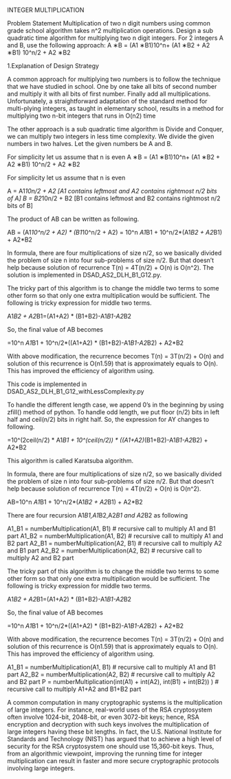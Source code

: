 INTEGER MULTIPLICATION

Problem Statement Multiplication of two n digit numbers using common grade school algorithm takes n^2 multiplication operations. Design a sub quadratic time algorithm for multiplying two n digit integers. 
For 2 integers A and B, use the following approach: 
A ∗B = (A1 ∗B1)10^n+ (A1 ∗B2 + A2 ∗B1) 10^n/2 + A2 ∗B2 

1.Explanation of Design Strategy

A common approach for multiplying two numbers is to follow the technique that we have studied in school. One by one take all bits of second number and multiply it with all bits of first number. Finally add all multiplications. Unfortunately, a straightforward adaptation of the standard method for multi-plying integers, as taught in elementary school, results in a method for multiplying two n-bit integers that runs in O(n2) time

The other approach is a sub quadratic time algorithm is Divide and Conquer, we can multiply two integers in less time complexity. We divide the given numbers in two halves. Let the given numbers be A and B.

For simplicity let us assume that n is even
A ∗B = (A1 ∗B1)10^n+ (A1 ∗B2 + A2 ∗B1) 10^n/2 + A2 ∗B2 

For simplicity let us assume that n is even

A = A1*10n/2 + A2 [A1 contains leftmost and A2 contains rightmost n/2 bits of A]
B = B2*10n/2 + B2 [B1 contains leftmost and B2 contains rightmost n/2 bits of B]

The product of AB can be written as following.

AB = (A1*10^n/2 + A2) * (B1*10^n/2 + A2)
      = 10^n *A1*B1 + 10^n/2*(A1*B2 + A2*B1) + A2*B2

In formula, there are four multiplications of size n/2, so we basically divided the problem of size n into four sub-problems of size n/2. But that doesn’t help because solution of recurrence T(n) = 4T(n/2) + O(n) is O(n^2). The solution is implemented in DSAD_AS2_DLH_B1_G12.py.

The tricky part of this algorithm is to change the middle two terms to some other form so that only one extra multiplication would be sufficient. The following is tricky expression for middle two terms.

A1*B2 + A2*B1=(A1+A2) * (B1+B2)-A1*B1-A2*B2

So, the final value of AB becomes

=10^n *A1*B1 + 10^n/2*((A1+A2) * (B1+B2)-A1*B1-A2*B2) + A2*B2

With above modification, the recurrence becomes T(n) = 3T(n/2) + O(n) and solution of this recurrence is O(n1.59) that is approximately equals to O(n). This has improved the efficiency of algorithm using.

This code is implemented in DSAD_AS2_DLH_B1_G12_withLessComplexity.py

To handle the different length case, we append 0’s in the beginning by using zfill() method of python. To handle odd length, we put floor (n/2) bits in left half and ceil(n/2) bits in right half. So, the expression for AY changes to following.

=10^(2ceil(n/2) * A1*B1 + 10^(ceil(n/2)) * ((A1+A2)*(B1+B2)-A1*B1-A2*B2) + A2*B2

This algorithm is called Karatsuba algorithm.

In formula, there are four multiplications of size n/2, so we basically divided the problem of size n into four sub-problems of size n/2. But that doesn’t help because solution of recurrence T(n) = 4T(n/2) + O(n) is O(n^2). 

AB=10^n *A1*B1 + 10^n/2*(A1*B2 + A2*B1) + A2*B2

There are four recursion A1*B1,A1*B2,A2*B1 and A2*B2 as following
 
A1_B1 = numberMultiplication(A1, B1)        # recursive call to multiply A1 and B1 part
A1_B2 = numberMultiplication(A1, B2)        # recursive call to multiply A1 and B2 part
A2_B1 = numberMultiplication(A2, B1)        # recursive call to multiply A2 and B1 part
A2_B2 = numberMultiplication(A2, B2)        # recursive call to multiply A2 and B2 part

The tricky part of this algorithm is to change the middle two terms to some other form so that only one extra multiplication would be sufficient. The following is tricky expression for middle two terms.

A1*B2 + A2*B1=(A1+A2) * (B1+B2)-A1*B1-A2*B2

So, the final value of AB becomes

=10^n *A1*B1 + 10^n/2*((A1+A2) * (B1+B2)-A1*B1-A2*B2) + A2*B2

With above modification, the recurrence becomes T(n) = 3T(n/2) + O(n) and solution of this recurrence is O(n1.59) that is approximately equals to O(n). This has improved the efficiency of algorithm using.

A1_B1 = numberMultiplication(A1, B1)        # recursive call to multiply A1 and B1 part A2_B2 = numberMultiplication(A2, B2)        # recursive call to multiply A2 and B2 part P = numberMultiplication(int(A1) + int(A2), int(B1) + int(B2)) )        # recursive call to multiply A1+A2 and B1+B2 part

A common computation in many cryptographic systems is the multiplication of large integers. For instance, real-world uses of the RSA cryptosystem often involve 1024-bit, 2048-bit, or even 3072-bit keys; hence, RSA encryption and decryption with such keys involves the multiplication of large integers having these bit lengths. In fact, the U.S. National Institute for Standards and Technology (NIST) has argued that to achieve a high level of security for the RSA cryptosystem one should use 15,360-bit keys. Thus, from an algorithmic viewpoint, improving the running time for integer multiplication can result in faster and more secure cryptographic protocols involving large integers.





